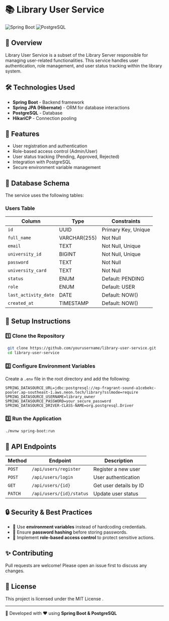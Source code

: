 # 📚 Library User Service

![Spring Boot](https://img.shields.io/badge/Spring%20Boot-6DB33F?style=for-the-badge&logo=spring-boot&logoColor=white)
![PostgreSQL](https://img.shields.io/badge/PostgreSQL-316192?style=for-the-badge&logo=postgresql&logoColor=white)

## 📌 Overview
Library User Service is a subset of the Library Server responsible for managing user-related functionalities. This service handles user authentication, role management, and user status tracking within the library system.

## 🛠️ Technologies Used
- **Spring Boot** - Backend framework
- **Spring JPA (Hibernate)** - ORM for database interactions
- **PostgreSQL** - Database
- **HikariCP** - Connection pooling

## 🔑 Features
- User registration and authentication
- Role-based access control (Admin/User)
- User status tracking (Pending, Approved, Rejected)
- Integration with PostgreSQL
- Secure environment variable management

## 📂 Database Schema
The service uses the following tables:

### **Users Table**
| Column            | Type          | Constraints         |
|------------------|--------------|---------------------|
| `id`            | UUID          | Primary Key, Unique |
| `full_name`     | VARCHAR(255)  | Not Null           |
| `email`         | TEXT          | Not Null, Unique   |
| `university_id` | BIGINT        | Not Null, Unique   |
| `password`      | TEXT          | Not Null           |
| `university_card` | TEXT        | Not Null           |
| `status`        | ENUM         | Default: PENDING   |
| `role`          | ENUM         | Default: USER      |
| `last_activity_date` | DATE     | Default: NOW()     |
| `created_at`    | TIMESTAMP    | Default: NOW()     |

## 🔧 Setup Instructions

### **1️⃣ Clone the Repository**
```bash
 git clone https://github.com/yourusername/library-user-service.git
 cd library-user-service
```

### **2️⃣ Configure Environment Variables**
Create a `.env` file in the root directory and add the following:
```properties
SPRING_DATASOURCE_URL=jdbc:postgresql://ep-fragrant-sound-a1cebekc-pooler.ap-southeast-1.aws.neon.tech/library?sslmode=require
SPRING_DATASOURCE_USERNAME=library_owner
SPRING_DATASOURCE_PASSWORD=your_secure_password
SPRING_DATASOURCE_DRIVER-CLASS-NAME=org.postgresql.Driver
```

### **3️⃣ Run the Application**
```bash
./mvnw spring-boot:run
```

## 📖 API Endpoints
| Method | Endpoint | Description |
|--------|----------|-------------|
| `POST` | `/api/users/register` | Register a new user |
| `POST` | `/api/users/login` | User authentication |
| `GET` | `/api/users/{id}` | Get user details by ID |
| `PATCH` | `/api/users/{id}/status` | Update user status |

## 🔒 Security & Best Practices
- 🔹 Use **environment variables** instead of hardcoding credentials.
- 🔹 Ensure **password hashing** before storing passwords.
- 🔹 Implement **role-based access control** to protect sensitive actions.

## ✨ Contributing
Pull requests are welcome! Please open an issue first to discuss any changes.

## 📜 License
This project is licensed under the MIT License .

---
🚀 Developed with ❤️ using **Spring Boot & PostgreSQL**

